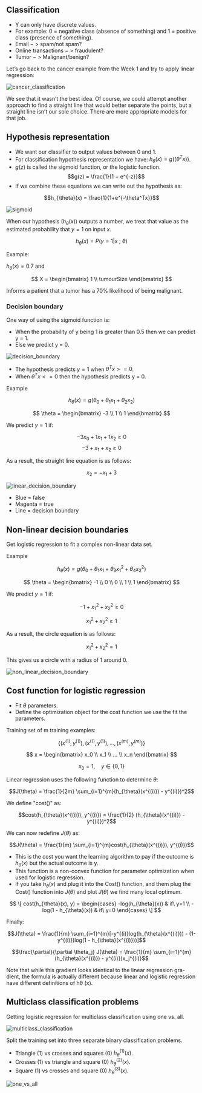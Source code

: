 ## Classification
* Y can only have discrete values.
* For example: 0 = negative class (absence of something) and 1 = positive
class (presence of something).
* Email − > spam/not spam?
* Online transactions − > fraudulent?
* Tumor − > Malignant/benign?

Let’s go back to the cancer example from the Week 1 and try to apply linear regression:

![cancer_classification](https://user-images.githubusercontent.com/37275728/201496614-36ec47d4-437e-4d25-82bf-27289489a5a7.png)

We see that it wasn’t the best idea. Of course, we could attempt another approach to find a straight line that would better separate the points, but a straight line isn’t our sole choice. There are more appropriate models for that job.

## Hypothesis representation
* We want our classifier to output values between 0 and 1.
* For classification hypothesis representation we have: $h_{\theta}(x) = g((\theta^Tx))$.
* $g(z)$ is called the sigmoid function, or the logistic function.
        $$g(z) = \frac{1}{1 + e^{-z}}$$
* If we combine these equations we can write out the hypothesis as:

$$h_{\theta}(x) = \frac{1}{1+e^{-\theta^Tx}}$$

![sigmoid](https://user-images.githubusercontent.com/37275728/201496643-38a45685-61a5-4af4-bf24-2acaa22ef1ff.png)

When our hypothesis $(h_{\theta}(x))$ outputs a number, we treat that value as the estimated probability that $y=1$ on input $x$.

$$h_{\theta}(x) = P(y=1|x\ ;\ \theta)$$

Example:

$h_{\theta}(x) = 0.7$ and

$$
  X = \begin{bmatrix}
    1          \\
    tumourSize
  \end{bmatrix}
$$

Informs a patient that a tumor has a $70\%$ likelihood of being malignant.

### Decision boundary
One way of using the sigmoid function is:

* When the probability of y being 1 is greater than 0.5 then we can predict y = 1.
* Else we predict y = 0.

![decision_boundary](https://github.com/djeada/Stanford-Machine-Learning/blob/main/slides/resources/decision_boundary.png)

* The hypothesis predicts $y = 1$ when $\theta^T  x >= 0$.
* When $\theta^T x <= 0$ then the hypothesis predicts y = 0.

Example

$$h_{\theta}(x) = g(\theta_0 + \theta_1x_1 + \theta_2x_2)$$

$$
  \theta = \begin{bmatrix}
    -3 \\
    1  \\
    1
  \end{bmatrix}
$$

We predict $y = 1$ if:

$$-3x_0 + 1x_1 + 1x_2 \geq 0$$
$$-3 + x_1 + x_2 \geq 0$$

As a result, the straight line equation is as follows:

$$x_2 = -x_1 + 3$$

![linear_decision_boundary](https://github.com/djeada/Stanford-Machine-Learning/blob/main/slides/resources/linear_decision_boundary.png)

* Blue = false
* Magenta = true
* Line = decision boundary

## Non-linear decision boundaries
Get logistic regression to fit a complex non-linear data set.

Example

$$h_{\theta}(x) = g(\theta_0 + \theta_1x_1 + \theta_3x_1^2 + \theta_4x_2^2)$$

$$
  \theta = \begin{bmatrix}
    -1 \\
    0  \\
    0  \\
    1  \\
    1
  \end{bmatrix}
$$

We predict $y = 1$ if:

$$-1 + x_1^2 + x_2^2 \geq 0$$

$$x_1^2 + x_2^2 \geq 1$$

As a result, the circle equation is as follows:

$$x_1^2 + x_2^2 = 1$$

This gives us a circle with a radius of 1 around 0.

![non_linear_decision_boundary](https://github.com/djeada/Stanford-Machine-Learning/blob/main/slides/resources/non_linear_decision_boundary.png)

## Cost function for logistic regression
* Fit $\theta$ parameters.
* Define the optimization object for the cost function we use the fit the parameters.

Training set of m training examples:

$$\{(x^{(1)}, y^{(1)}), (x^{(1)}, y^{(1)}), ..., (x^{(m)}, y^{(m)})\}$$

$$  
x = \begin{bmatrix}
    x_0 \\
    x_1 \\
    ... \\
    x_n
  \end{bmatrix}
$$

$$x_0 =1,\quad y \in \{0,1\}$$

Linear regression uses the following function to determine $\theta$:

$$J(\theta) = \frac{1}{2m} \sum_{i=1}^{m}(h_{\theta}(x^{(i)}) - y^{(i)})^2$$

We define "cost()" as:

$$cost(h_{\theta}(x^{(i)}), y^{(i)}) = \frac{1}{2} (h_{\theta}(x^{(i)}) - y^{(i)})^2$$

We can now redefine $J(\theta)$ as:

$$J(\theta) = \frac{1}{m} \sum_{i=1}^{m}cost(h_{\theta}(x^{(i)}), y^{(i)})$$

* This is the cost you want the learning algorithm to pay if the outcome is $h_{\theta}(x)$ but the actual outcome is y.
* This function is a non-convex function for parameter optimization when used for logistic regression.
* If you take $h_{\theta}(x)$ and plug it into the Cost() function, and them plug the Cost() function into $J(\theta)$ and plot $J(\theta)$ we find many local optimum.

$$
\[ cost(h_{\theta}(x), y) = \begin{cases}
    -log(h_{\theta}(x))     & if\ y=1 \\
    -log(1 - h_{\theta}(x)) & if\ y=0
  \end{cases}
\]
$$

Finally:

$$J(\theta) = \frac{1}{m} \sum_{i=1}^{m}[-y^{(i)}log(h_{\theta}(x^{(i)})) - (1-y^{(i)})log(1 - h_{\theta}(x^{(i)}))]$$

$$\frac{\partial}{\partial \theta_j} J(\theta) = \frac{1}{m} \sum_{i=1}^{m} (h_{\theta}(x^{(i)}) - y^{(i)})x_j^{(i)}$$

Note that while this gradient looks identical to the linear regression gra-
dient, the formula is actually different because linear and logistic regression
have different definitions of hθ (x).

## Multiclass classification problems
Getting logistic regression for multiclass classification using one vs. all.

![multiclass_classification](https://github.com/djeada/Stanford-Machine-Learning/blob/main/slides/resources/multiclass_classification.png)

Split the training set into three separate binary classification problems.

* Triangle (1) vs crosses and squares (0) $h_{\theta}^{(1)}(x)$.
* Crosses (1) vs triangle and square (0) $h_{\theta}^{(2)}(x)$.
* Square (1) vs crosses and square (0) $h_{\theta}^{(3)}(x)$.

![one_vs_all](https://github.com/djeada/Stanford-Machine-Learning/blob/main/slides/resources/one_vs_all.png)
